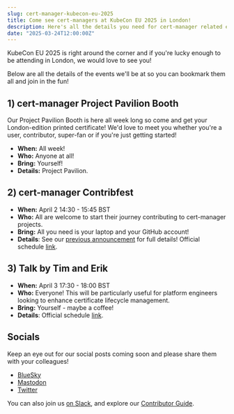 ```yaml
---
slug: cert-manager-kubecon-eu-2025
title: Come see cert-managers at KubeCon EU 2025 in London!
description: Here's all the details you need for cert-manager related events at KubecCon EU 2025.
date: "2025-03-24T12:00:00Z"
---
```


KubeCon EU 2025 is right around the corner and if you're lucky enough to be attending in London, we would love to see you!

Below are all the details of the events we'll be at so you can bookmark them all and join in the fun!

## 1) cert-manager Project Pavilion Booth 

Our Project Pavilion Booth is here all week long so come and get your London-edition printed certificate!
We'd love to meet you whether you're a user, contributor, super-fan or if you're just getting started!

- **When:** All week!
- **Who:** Anyone at all!
- **Bring:** Yourself!
- **Details:** Project Pavilion.

## 2) cert-manager Contribfest

- **When:** April 2 14:30 - 15:45 BST
- **Who:** All are welcome to start their journey contributing to cert-manager projects.
- **Bring:** All you need is your laptop and your GitHub account!
- **Details**: See our [previous announcement](./2025-03-11-contribfest-kubecon-eu-2025.md) for full details! Official schedule [link](https://sched.co/1tcxb).

## 3) Talk by Tim and Erik

- **When:** April 3 17:30 - 18:00 BST
- **Who:** Everyone! This will be particularly useful for platform engineers looking to enhance certificate lifecycle management.
- **Bring:** Yourself - maybe a coffee!
- **Details**: Official schedule [link](https://sched.co/1td0e).

## Socials

Keep an eye out for our social posts coming soon and please share them with your colleagues!

- [BlueSky](https://bsky.app/profile/cert-manager.bsky.social)
- [Mastodon](https://infosec.exchange/@CertManager)
- [Twitter](https://twitter.com/certmanager)

You can also join us [on Slack](https://cert-manager.io/docs/contributing/#slack), and explore our [Contributor Guide](https://cert-manager.io/docs/contributing/).
